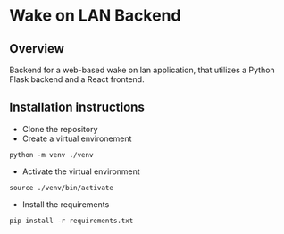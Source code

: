 # Wake on LAN Backend

## Overview

Backend for a web-based wake on lan application, that utilizes a Python Flask backend and a React frontend.

## Installation instructions

- Clone the repository
- Create a virtual environement

```
python -m venv ./venv
```

- Activate the virtual environment

```
source ./venv/bin/activate
```

- Install the requirements

```
pip install -r requirements.txt
```
